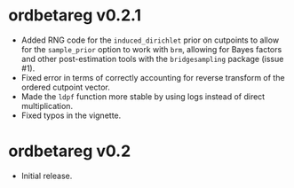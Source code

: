 # ordbetareg v0.2.1

- Added RNG code for the `induced_dirichlet` prior on cutpoints to allow for 
  the `sample_prior` option to work with `brm`, allowing for Bayes factors
  and other post-estimation tools with the `bridgesampling` package (issue #1).
- Fixed error in terms of correctly accounting for reverse transform of the
  ordered cutpoint vector.
- Made the `ldpf` function more stable by using logs instead of direct
  multiplication.
- Fixed typos in the vignette.

# ordbetareg v0.2

- Initial release.
